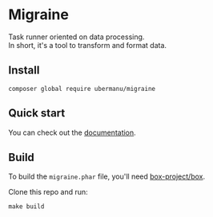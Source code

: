 # Migraine

Task runner oriented on data processing.<br>
In short, it's a tool to transform and format data.

## Install

```shell
composer global require ubermanu/migraine
```

## Quick start

You can check out the [documentation](https://ubermanu.github.io/migraine).

## Build

To build the `migraine.phar` file, you'll need [box-project/box](https://github.com/box-project/box).

Clone this repo and run:

```shell
make build
```
